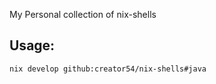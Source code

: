 My Personal collection of nix-shells

## Usage:
```bash
nix develop github:creator54/nix-shells#java
```
